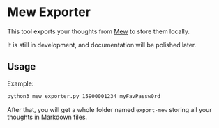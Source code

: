 # Mew Exporter

This tool exports your thoughts from [Mew](https://mew.fun/) to store them locally.

It is still in development, and documentation will be polished later.

## Usage

Example:

```bash
python3 mew_exporter.py 15900001234 myFavPassw0rd
```

After that, you will get a whole folder named `export-mew` storing all your thoughts in Markdown files.


